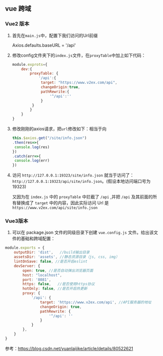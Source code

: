 ## vue 跨域

### Vue2 版本

1. 首先在`main.js`中，配置下我们访问的Url前缀

   Axios.defaults.baseURL = '/api'

2. 修改config文件夹下的`index.js`文件，在`proxyTable`中加上如下代码：

   ```js
   module.exprots={
       dev:{
           proxyTable: {
               '/api':{
       			target: "https://www.v2ex.com/api",
       			changeOrigin:true,
       			pathRewrite:{
           			'^/api':''
       			}
   			}
           }
       } 
   }
   ```

3. 修改刚刚的axios请求，把`url`修改如下：相当于向

   ```js
   this.$axios.get("/site/info.json")
   .then(res=>{
   	console.log(res)
   })
   .catch(err=>{
   	console.log(err)
   })
   ```

4. 访问 `http://127.0.0.1:19323/site/info.json` 就当于访问了：`http://127.0.0.1:19323/api/site/info.json`。(假设本地访问端口号为 19323)

   又因为在 `index.js` 中的 `proxyTable` 中拦截了 `/api` ,并把 `/api` 及其前面的所有替换成了 `target` 中的内容，因此实际访问 Url 是`https://www.v2ex.com/api/site/info.json`

### Vue3版本

1. 可以在 package.json 文件的同级目录下创建 `vue.config.js` 文件。给出该文件的基础和跨域配置：

```js
module.exports = {
    outputDir: 'dist',   //build输出目录
    assetsDir: 'assets', //静态资源目录（js, css, img）
    lintOnSave: false, //是否开启eslint
    devServer: {
        open: true, //是否自动弹出浏览器页面
        host: "localhost", 
        port: '8081', 
        https: false,   //是否使用https协议
        hotOnly: false, //是否开启热更新
        proxy: {
        	'/api': {
            	target: 'https://www.v2ex.com/api', //API服务器的地址
            	changeOrigin: true,
            	pathRewrite: {
                	'^/api': ''
            	}
        	}
    	},
    }
}
```

参考：https://blog.csdn.net/yuanlaijike/article/details/80522621